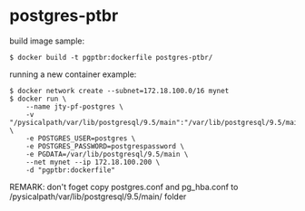 # postgres-ptbr

build image sample:

	$ docker build -t pgptbr:dockerfile postgres-ptbr/

running a new container example:

	$ docker network create --subnet=172.18.100.0/16 mynet
	$ docker run \
		--name jty-pf-postgres \
		-v "/pysicalpath/var/lib/postgresql/9.5/main":"/var/lib/postgresql/9.5/main" \
		-e POSTGRES_USER=postgres \
		-e POSTGRES_PASSWORD=postgrespassword \
		-e PGDATA=/var/lib/postgresql/9.5/main \
		--net mynet --ip 172.18.100.200 \
		-d "pgptbr:dockerfile"

REMARK: don't foget copy postgres.conf and pg_hba.conf to /pysicalpath/var/lib/postgresql/9.5/main/ folder

